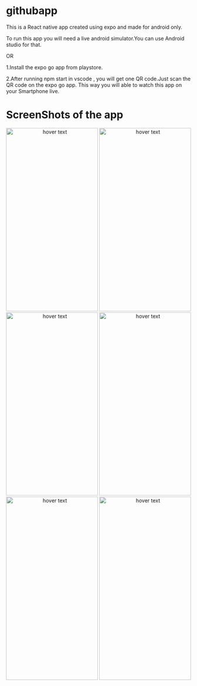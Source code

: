 # githubapp

This is a React native app created using expo and made for android only.

To run this app you will need a live android simulator.You can use Android studio for that.

OR 

1.Install the expo go app from playstore.

2.After running npm start in vscode , you will get one QR code.Just scan the QR code on the expo go app.
This way you will able to watch this app on your Smartphone live.


# ScreenShots of the app

<p align="center">
  <img src="https://user-images.githubusercontent.com/66090579/116732497-bcf50300-a99f-11eb-8ad8-4572c0162039.jpeg" width="250" height="500" title="hover text">
  <img src="https://user-images.githubusercontent.com/66090579/116732568-dac26800-a99f-11eb-99a7-e39f65d276f0.jpeg" width="250" height="500" title="hover text">
   <img src="https://user-images.githubusercontent.com/66090579/116732577-deee8580-a99f-11eb-9b6b-523deb2cd666.jpeg" width="250" height="500" title="hover text">
   <img src="https://user-images.githubusercontent.com/66090579/116732589-e31aa300-a99f-11eb-968e-ab0fe62d3f9f.jpeg" width="250" height="500" title="hover text">
   <img src="https://user-images.githubusercontent.com/66090579/116732598-e57cfd00-a99f-11eb-9915-4e436d46762c.jpeg" width="250" height="500" title="hover text">
   <img src="https://user-images.githubusercontent.com/66090579/116732627-ef066500-a99f-11eb-9f86-1df8fa310949.jpeg" width="250" height="500" title="hover text">
  
</p>
